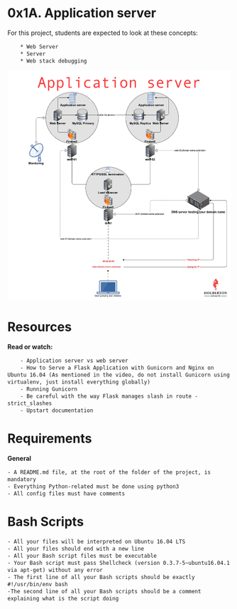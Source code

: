 # **0x1A. Application server**

For this project, students are expected to look at these concepts:

        * Web Server
        * Server
        * Web stack debugging

![APP SERVER](app.jpg)


# **Resources**

**Read or watch:**

        - Application server vs web server
        - How to Serve a Flask Application with Gunicorn and Nginx on Ubuntu 16.04 (As mentioned in the video, do not install Gunicorn using virtualenv, just install everything globally)
        - Running Gunicorn
        - Be careful with the way Flask manages slash in route - strict_slashes
        - Upstart documentation

# **Requirements**

**General**

	- A README.md file, at the root of the folder of the project, is mandatory
	- Everything Python-related must be done using python3
	- All config files must have comments

# **Bash Scripts**

  	- All your files will be interpreted on Ubuntu 16.04 LTS
	- All your files should end with a new line
	- All your Bash script files must be executable
	- Your Bash script must pass Shellcheck (version 0.3.7-5~ubuntu16.04.1 via apt-get) without any error
	- The first line of all your Bash scripts should be exactly #!/usr/bin/env bash
	-The second line of all your Bash scripts should be a comment explaining what is the script doing